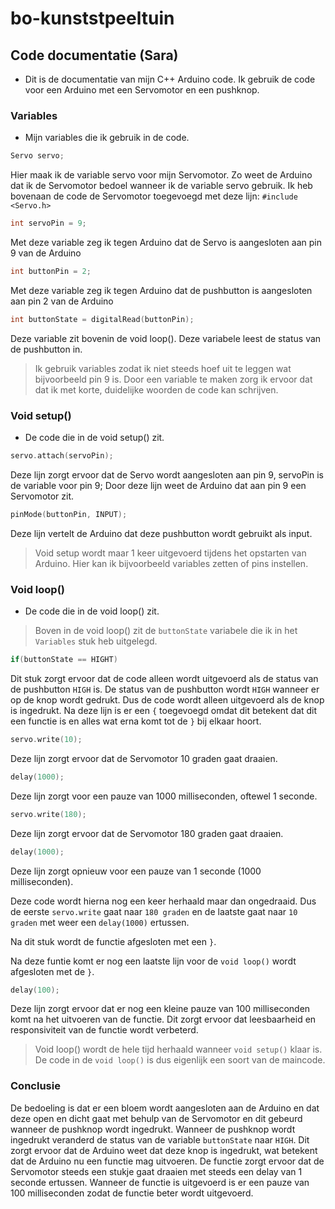 # bo-kunststpeeltuin

## Code documentatie (Sara)
- Dit is de documentatie van mijn C++ Arduino code. Ik gebruik de code voor een Arduino met een Servomotor en een pushknop.

### Variables
- Mijn variables die ik gebruik in de code. 
```C++
Servo servo;
```
Hier maak ik de variable servo voor mijn Servomotor. Zo weet de Arduino dat ik de Servomotor bedoel wanneer ik de variable servo gebruik. Ik heb bovenaan de code de Servomotor toegevoegd met deze lijn:
```#include <Servo.h>```

```C++ 
int servoPin = 9;
```
Met deze variable zeg ik tegen Arduino dat de Servo is aangesloten aan pin 9 van de Arduino
```C++ 
int buttonPin = 2;
```
Met deze variable zeg ik tegen Arduino dat de pushbutton is aangesloten aan pin 2 van de Arduino
```C++ 
int buttonState = digitalRead(buttonPin);
```
Deze variable zit bovenin de void loop(). Deze variabele leest de status van de pushbutton in.

> Ik gebruik variables zodat ik niet steeds hoef uit te leggen wat bijvoorbeeld pin 9 is. Door een variable te maken zorg ik ervoor dat dat ik met korte, duidelijke woorden de code kan schrijven.

### Void setup()
- De code die in de void setup() zit.
```c++
servo.attach(servoPin);
```
Deze lijn zorgt ervoor dat de Servo wordt aangesloten aan pin 9, servoPin is de variable voor pin 9; Door deze lijn weet de Arduino dat aan pin 9 een Servomotor zit.
```C++
pinMode(buttonPin, INPUT);
```
Deze lijn vertelt de Arduino dat deze pushbutton wordt gebruikt als input.

>Void setup wordt maar 1 keer uitgevoerd tijdens het opstarten van Arduino. Hier kan ik bijvoorbeeld variables zetten of pins instellen.

### Void loop()
- De code die in de void loop() zit.

>Boven in de void loop() zit de ```buttonState``` variabele die ik in het ```Variables``` stuk heb uitgelegd.

```C++
if(buttonState == HIGHT)
```
Dit stuk zorgt ervoor dat de code alleen wordt uitgevoerd als de status van de pushbutton ```HIGH``` is. De status van de pushbutton wordt ```HIGH``` wanneer er op de knop wordt gedrukt. Dus de code wordt alleen uitgevoerd als de knop is ingedrukt.
Na deze lijn is er een ```{``` toegevoegd omdat dit betekent dat dit een functie is en alles wat erna komt tot de ```}``` bij elkaar hoort.

```C++
servo.write(10);
```
Deze lijn zorgt ervoor dat de Servomotor 10 graden gaat draaien.
```C++
delay(1000);
```
Deze lijn zorgt voor een pauze van 1000 milliseconden, oftewel 1 seconde.

```C++
servo.write(180);
```
Deze lijn zorgt ervoor dat de Servomotor 180 graden gaat draaien.
```C++
delay(1000);
```
Deze lijn zorgt opnieuw voor een pauze van 1 seconde (1000 milliseconden).

Deze code wordt hierna nog een keer herhaald maar dan ongedraaid. Dus de eerste ```servo.write``` gaat naar ```180 graden``` en de laatste gaat naar ```10 graden``` met weer een ```delay(1000)``` ertussen.

Na dit stuk wordt de functie afgesloten met een ```}```.

Na deze funtie komt er nog een laatste lijn voor de ```void loop()``` wordt afgesloten met de ```}```.

```C++
delay(100);
```
Deze lijn zorgt ervoor dat er nog een kleine pauze van 100 milliseconden komt na het uitvoeren van de functie. Dit zorgt ervoor dat leesbaarheid en responsiviteit van de functie wordt verbeterd.

> Void loop() wordt de hele tijd herhaald wanneer ```void setup()``` klaar is. De code in de ```void loop()``` is dus eigenlijk een soort van de maincode.


### Conclusie
De bedoeling is dat er een bloem wordt aangesloten aan de Arduino en dat deze open en dicht gaat met behulp van de Servomotor en dit gebeurd wanneer de pushknop wordt ingedrukt.
Wanneer de pushknop wordt ingedrukt veranderd de status van de variable ```buttonState``` naar ```HIGH```. Dit zorgt ervoor dat de Arduino weet dat deze knop is ingedrukt, wat betekent dat de Arduino nu een functie mag uitvoeren.
De functie zorgt ervoor dat de Servomotor steeds een stukje gaat draaien met steeds een delay van 1 seconde ertussen.
Wanneer de functie is uitgevoerd is er een pauze van 100 milliseconden zodat de functie beter wordt uitgevoerd.

##